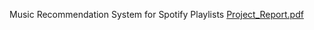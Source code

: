 Music Recommendation System for Spotify Playlists
[Project_Report.pdf](https://github.com/avocadobronte/Music-Recommendation-System/files/6744892/Project_Report.pdf)
